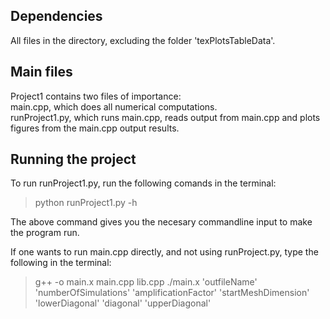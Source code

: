 ## Dependencies
All files in the directory, excluding the folder 'texPlotsTableData'.

## Main files
Project1 contains two files of importance:  
main.cpp, which does all numerical computations.  
runProject1.py, which runs main.cpp, reads output from main.cpp and plots figures from the main.cpp output results.

## Running the project
To run runProject1.py, run the following comands in the terminal:  
> python runProject1.py -h  

The above command gives you the necesary commandline input to make the program run.  
  
If one wants to run main.cpp directly, and not using runProject.py, type the following in the terminal:
> g++ -o main.x main.cpp lib.cpp
> ./main.x  'outfileName' 'numberOfSimulations' 'amplificationFactor' 'startMeshDimension' 'lowerDiagonal' 'diagonal' 'upperDiagonal'
